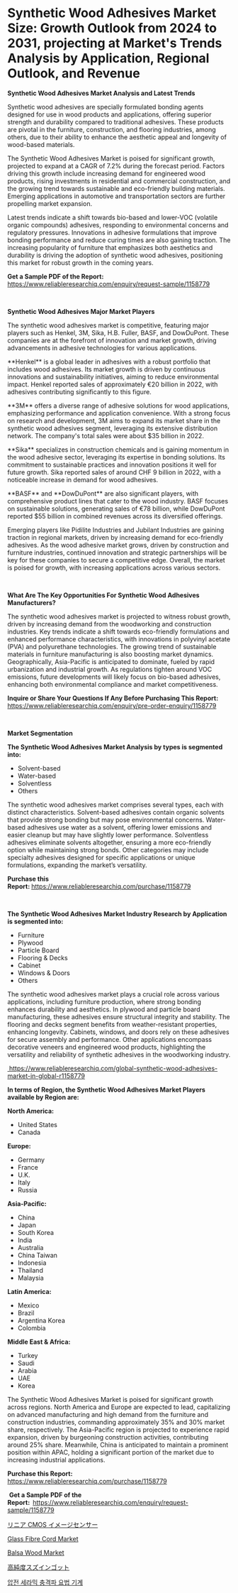 <p><h1>Synthetic Wood Adhesives Market Size: Growth Outlook from 2024 to 2031, projecting at Market's Trends Analysis by Application, Regional Outlook, and Revenue</h1></p><p><strong>Synthetic Wood Adhesives Market Analysis and Latest Trends</strong></p>
<p><p>Synthetic wood adhesives are specially formulated bonding agents designed for use in wood products and applications, offering superior strength and durability compared to traditional adhesives. These products are pivotal in the furniture, construction, and flooring industries, among others, due to their ability to enhance the aesthetic appeal and longevity of wood-based materials.</p><p>The Synthetic Wood Adhesives Market is poised for significant growth, projected to expand at a CAGR of 7.2% during the forecast period. Factors driving this growth include increasing demand for engineered wood products, rising investments in residential and commercial construction, and the growing trend towards sustainable and eco-friendly building materials. Emerging applications in automotive and transportation sectors are further propelling market expansion.</p><p>Latest trends indicate a shift towards bio-based and lower-VOC (volatile organic compounds) adhesives, responding to environmental concerns and regulatory pressures. Innovations in adhesive formulations that improve bonding performance and reduce curing times are also gaining traction. The increasing popularity of furniture that emphasizes both aesthetics and durability is driving the adoption of synthetic wood adhesives, positioning this market for robust growth in the coming years.</p></p>
<p><strong>Get a Sample PDF of the Report:&nbsp;</strong> <a href="https://www.reliableresearchiq.com/enquiry/request-sample/1158779">https://www.reliableresearchiq.com/enquiry/request-sample/1158779</a></p>
<p>&nbsp;</p>
<p><strong>Synthetic Wood Adhesives Major Market Players</strong></p>
<p><p>The synthetic wood adhesives market is competitive, featuring major players such as Henkel, 3M, Sika, H.B. Fuller, BASF, and DowDuPont. These companies are at the forefront of innovation and market growth, driving advancements in adhesive technologies for various applications.</p><p>**Henkel** is a global leader in adhesives with a robust portfolio that includes wood adhesives. Its market growth is driven by continuous innovations and sustainability initiatives, aiming to reduce environmental impact. Henkel reported sales of approximately €20 billion in 2022, with adhesives contributing significantly to this figure.</p><p>**3M** offers a diverse range of adhesive solutions for wood applications, emphasizing performance and application convenience. With a strong focus on research and development, 3M aims to expand its market share in the synthetic wood adhesives segment, leveraging its extensive distribution network. The company's total sales were about $35 billion in 2022.</p><p>**Sika** specializes in construction chemicals and is gaining momentum in the wood adhesive sector, leveraging its expertise in bonding solutions. Its commitment to sustainable practices and innovation positions it well for future growth. Sika reported sales of around CHF 9 billion in 2022, with a noticeable increase in demand for wood adhesives.</p><p>**BASF** and **DowDuPont** are also significant players, with comprehensive product lines that cater to the wood industry. BASF focuses on sustainable solutions, generating sales of €78 billion, while DowDuPont reported $55 billion in combined revenues across its diversified offerings.</p><p>Emerging players like Pidilite Industries and Jubilant Industries are gaining traction in regional markets, driven by increasing demand for eco-friendly adhesives. As the wood adhesive market grows, driven by construction and furniture industries, continued innovation and strategic partnerships will be key for these companies to secure a competitive edge. Overall, the market is poised for growth, with increasing applications across various sectors.</p></p>
<p>&nbsp;</p>
<p><strong>What Are The Key Opportunities For Synthetic Wood Adhesives Manufacturers?</strong></p>
<p><p>The synthetic wood adhesives market is projected to witness robust growth, driven by increasing demand from the woodworking and construction industries. Key trends indicate a shift towards eco-friendly formulations and enhanced performance characteristics, with innovations in polyvinyl acetate (PVA) and polyurethane technologies. The growing trend of sustainable materials in furniture manufacturing is also boosting market dynamics. Geographically, Asia-Pacific is anticipated to dominate, fueled by rapid urbanization and industrial growth. As regulations tighten around VOC emissions, future developments will likely focus on bio-based adhesives, enhancing both environmental compliance and market competitiveness.</p></p>
<p><strong>Inquire or Share Your Questions If Any Before Purchasing This Report:</strong> <a href="https://www.reliableresearchiq.com/enquiry/pre-order-enquiry/1158779">https://www.reliableresearchiq.com/enquiry/pre-order-enquiry/1158779</a></p>
<p>&nbsp;</p>
<p><strong>Market Segmentation</strong></p>
<p><strong>The Synthetic Wood Adhesives Market Analysis by types is segmented into:</strong></p>
<p><ul><li>Solvent-based</li><li>Water-based</li><li>Solventless</li><li>Others</li></ul></p>
<p><p>The synthetic wood adhesives market comprises several types, each with distinct characteristics. Solvent-based adhesives contain organic solvents that provide strong bonding but may pose environmental concerns. Water-based adhesives use water as a solvent, offering lower emissions and easier cleanup but may have slightly lower performance. Solventless adhesives eliminate solvents altogether, ensuring a more eco-friendly option while maintaining strong bonds. Other categories may include specialty adhesives designed for specific applications or unique formulations, expanding the market’s versatility.</p></p>
<p><strong>Purchase this Report:&nbsp;</strong><a href="https://www.reliableresearchiq.com/purchase/1158779">https://www.reliableresearchiq.com/purchase/1158779</a></p>
<p>&nbsp;</p>
<p><strong>The Synthetic Wood Adhesives Market Industry Research by Application is segmented into:</strong></p>
<p><ul><li>Furniture</li><li>Plywood</li><li>Particle Board</li><li>Flooring & Decks</li><li>Cabinet</li><li>Windows & Doors</li><li>Others</li></ul></p>
<p><p>The synthetic wood adhesives market plays a crucial role across various applications, including furniture production, where strong bonding enhances durability and aesthetics. In plywood and particle board manufacturing, these adhesives ensure structural integrity and stability. The flooring and decks segment benefits from weather-resistant properties, enhancing longevity. Cabinets, windows, and doors rely on these adhesives for secure assembly and performance. Other applications encompass decorative veneers and engineered wood products, highlighting the versatility and reliability of synthetic adhesives in the woodworking industry.</p></p>
<p><a href="https://www.reliableresearchiq.com/global-synthetic-wood-adhesives-market-in-global-r1158779">&nbsp;https://www.reliableresearchiq.com/global-synthetic-wood-adhesives-market-in-global-r1158779</a></p>
<p><strong>In terms of Region, the Synthetic Wood Adhesives Market Players available by Region are:</strong></p>
<p>
    <p> <strong> North America: </strong>
        <ul>
            <li>United States</li>
            <li>Canada</li>
        </ul>
        </p> 
    <p> <strong> Europe: </strong>
        <ul>
            <li>Germany</li>
            <li>France</li>
            <li>U.K.</li>
            <li>Italy</li>
            <li>Russia</li>
        </ul>
        </p> 
    <p> <strong> Asia-Pacific: </strong>
        <ul>
            <li>China</li>
            <li>Japan</li>
            <li>South Korea</li>
            <li>India</li>
            <li>Australia</li>
            <li>China Taiwan</li>
            <li>Indonesia</li>
            <li>Thailand</li>
            <li>Malaysia</li>
        </ul>
        </p> 
    <p> <strong> Latin America: </strong>
        <ul>
            <li>Mexico</li>
            <li>Brazil</li>
            <li>Argentina Korea</li>
            <li>Colombia</li>
        </ul>
        </p> 
    <p> <strong> Middle East & Africa: </strong>
        <ul>
            <li>Turkey</li>
            <li>Saudi</li>
            <li>Arabia</li>
            <li>UAE</li>
            <li>Korea</li>
        </ul>
    </p>
    </p>
<p><p>The Synthetic Wood Adhesives Market is poised for significant growth across regions. North America and Europe are expected to lead, capitalizing on advanced manufacturing and high demand from the furniture and construction industries, commanding approximately 35% and 30% market share, respectively. The Asia-Pacific region is projected to experience rapid expansion, driven by burgeoning construction activities, contributing around 25% share. Meanwhile, China is anticipated to maintain a prominent position within APAC, holding a significant portion of the market due to increasing industrial applications.</p></p>
<p><strong>Purchase this Report: </strong><a href="https://www.reliableresearchiq.com/purchase/1158779">https://www.reliableresearchiq.com/purchase/1158779</a></p>
<p>&nbsp;<strong>Get a Sample PDF of the Report:&nbsp;&nbsp;</strong><a href="https://www.reliableresearchiq.com/enquiry/request-sample/1158779">https://www.reliableresearchiq.com/enquiry/request-sample/1158779</a></p>
<p><strong></strong></p>
<p><p><a href="https://medium.com/@kandrakodamadbg/linear-cmos-image-sensors-market-%E3%81%AE%E3%82%B0%E3%83%AD%E3%83%BC%E3%83%90%E3%83%AB%E5%B8%82%E5%A0%B4%E6%A6%82%E8%A6%81%E3%81%AF-%E4%B8%96%E7%95%8C%E3%81%8A%E3%82%88%E3%81%B3%E4%B8%BB%E8%A6%81%E5%B8%82%E5%A0%B4%E3%81%AB%E3%81%8A%E3%81%91%E3%82%8B%E6%A5%AD%E7%95%8C%E3%81%AB%E5%BD%B1%E9%9F%BF%E3%82%92%E4%B8%8E%E3%81%88%E3%82%8B%E4%B8%BB%E8%A6%81%E3%81%AA%E3%83%88%E3%83%AC%E3%83%B3%E3%83%89%E3%81%AB%E3%81%A4%E3%81%84%E3%81%A6-%E7%8B%AC%E8%87%AA%E3%81%AE%E8%A6%96%E7%82%B9%E3%82%92%E6%8F%90%E4%BE%9B%E3%81%97%E3%81%BE%E3%81%99-22153d9f71e0">リニア CMOS イメージセンサー</a></p><p><a href="https://issuu.com/reportprime-2/docs/glass-fibre-cord-market-size-2030.p_5f005839a94414">Glass Fibre Cord Market</a></p><p><a href="https://www.linkedin.com/pulse/what-factors-influence-balsa-wood-market-coming-years-product-mnpzf?trackingId=dJUAND3pRDGvBVjB21BHwg%3D%3D">Balsa Wood Market</a></p><p><a href="https://medium.com/@kandrakodamadbg/high-purity-tin-ingots-market-%E3%81%AE%E3%82%B0%E3%83%AD%E3%83%BC%E3%83%90%E3%83%AB%E5%B8%82%E5%A0%B4%E6%A6%82%E8%A6%81%E3%81%AF-%E4%B8%96%E7%95%8C%E3%81%8A%E3%82%88%E3%81%B3%E4%B8%BB%E8%A6%81%E5%B8%82%E5%A0%B4%E3%81%AB%E3%81%8A%E3%81%91%E3%82%8B%E6%A5%AD%E7%95%8C%E3%81%AB%E5%BD%B1%E9%9F%BF%E3%82%92%E4%B8%8E%E3%81%88%E3%82%8B%E4%B8%BB%E8%A6%81%E3%81%AA%E3%83%88%E3%83%AC%E3%83%B3%E3%83%89%E3%81%AB%E3%81%A4%E3%81%84%E3%81%A6-%E7%8B%AC%E8%87%AA%E3%81%AE%E8%A6%96%E7%82%B9%E3%82%92%E6%8F%90%E4%BE%9B%E3%81%97%E3%81%BE%E3%81%99-3806d916c13a">高純度スズインゴット</a></p><p><a href="https://medium.com/@bertfeil67567/piezoelectric-ceramic-shock-wave-therapy-machine-market-%EC%9D%98-%EA%B8%80%EB%A1%9C%EB%B2%8C-%EC%8B%9C%EC%9E%A5-%EA%B0%9C%EC%9A%94%EB%8A%94-%EC%A0%84-%EC%84%B8%EA%B3%84-%EB%B0%8F-%EC%A3%BC%EC%9A%94-%EC%8B%9C%EC%9E%A5%EC%9D%98-%EC%82%B0%EC%97%85%EC%97%90-%EC%98%81%ED%96%A5%EC%9D%84-%EB%AF%B8%EC%B9%98%EB%8A%94-%EC%A3%BC%EC%9A%94-47f2f7610ea1">압전 세라믹 충격파 요법 기계</a></p></p>